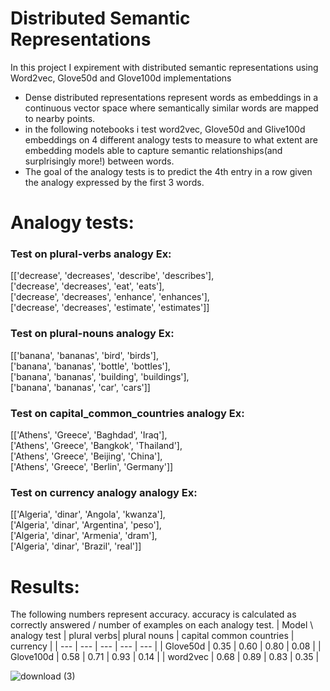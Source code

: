 # Distributed Semantic Representations
In this project I expirement with distributed semantic representations using Word2vec, Glove50d and Glove100d implementations

- Dense distributed representations represent words as embeddings in a continuous vector space where semantically similar words are mapped to nearby points.
- in the following notebooks i test word2vec, Glove50d and Glive100d embeddings on 4 different analogy tests to measure to what extent are embedding models able to capture semantic relationships(and surplrisingly more!) between words.
- The goal of the analogy tests is to predict the 4th entry in a row given the analogy expressed by the first 3 words.

# Analogy tests:
### Test on plural-verbs analogy Ex:
[['decrease', 'decreases', 'describe', 'describes'],  
['decrease', 'decreases', 'eat', 'eats'],  
['decrease', 'decreases', 'enhance', 'enhances'],  
['decrease', 'decreases', 'estimate', 'estimates']]

### Test on plural-nouns analogy Ex:
[['banana', 'bananas', 'bird', 'birds'],  
['banana', 'bananas', 'bottle', 'bottles'],  
['banana', 'bananas', 'building', 'buildings'],  
['banana', 'bananas', 'car', 'cars']]

### Test on capital_common_countries analogy Ex:
[['Athens', 'Greece', 'Baghdad', 'Iraq'],  
['Athens', 'Greece', 'Bangkok', 'Thailand'],  
['Athens', 'Greece', 'Beijing', 'China'],  
['Athens', 'Greece', 'Berlin', 'Germany']]

### Test on currency analogy analogy Ex:
[['Algeria', 'dinar', 'Angola', 'kwanza'],  
['Algeria', 'dinar', 'Argentina', 'peso'],  
['Algeria', 'dinar', 'Armenia', 'dram'],  
['Algeria', 'dinar', 'Brazil', 'real']]
 
# Results:
The following numbers represent accuracy. accuracy is calculated as correctly answered / number of examples on each analogy test.
| Model \ analogy test | plural verbs| plural nouns | capital common countries | currency |
| --- | --- | --- | --- | --- |
| Glove50d | 0.35 | 0.60 | 0.80 | 0.08 |
| Glove100d | 0.58 | 0.71 | 0.93 | 0.14 |
| word2vec | 0.68 | 0.89 | 0.83 | 0.35 |


![download (3)](https://user-images.githubusercontent.com/87248009/163086976-bd6b28bf-0160-41f3-9535-046685b9444b.png)
